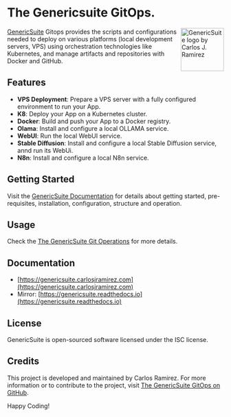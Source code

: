 
# The Genericsuite GitOps.

<img 
    align="right"
    width="100"
    height="100"
    src="https://genericsuite.carlosjramirez.com/images/gs_logo_circle.svg"
    title="GenericSuite logo by Carlos J. Ramirez"
/>

[GenericSuite](https://www.carlosjramirez.com/genericsuite/) Gitops provides the scripts and configurations needed to deploy on various platforms (local development servers, VPS) using orchestration technologies like Kubernetes, and manage artifacts and repositories with Docker and GitHub.

## Features

- **VPS Deployment**: Prepare a VPS server with a fully configured environment to run your App.
- **K8**: Deploy your App on a Kubernetes cluster.
- **Docker**: Build and push your App to a Docker registry.
- **Olama**: Install and configure a local OLLAMA service.
- **WebUI**: Run the local WebUI service.
- **Stable Diffusion**: Install and configure a local Stable Diffusion service, annd run its WebUi.
- **N8n**: Install and configure a local N8n service.

## Getting Started

Visit the [GenericSuite Documentation](https://genericsuite.carlosjramirez.com/Backend-Development/GenericSuite-GitOps) for details about getting started, pre-requisites, installation, configuration, structure and operation.

## Usage

Check the [The GenericSuite Git Operations](https://genericsuite.carlosjramirez.com/Backend-Development/GenericSuite-GitOps#usage) for more details.

## Documentation

* [https://genericsuite.carlosjramirez.com](https://genericsuite.carlosjramirez.com)
* Mirror: [https://genericsuite.readthedocs.io](https://genericsuite.readthedocs.io)

## License

GenericSuite is open-sourced software licensed under the ISC license.

## Credits

This project is developed and maintained by Carlos Ramirez. For more information or to contribute to the project, visit [The GenericSuite GitOps on GitHub](https://github.com/tomkat-cr/genericsuite-gitops).

Happy Coding!